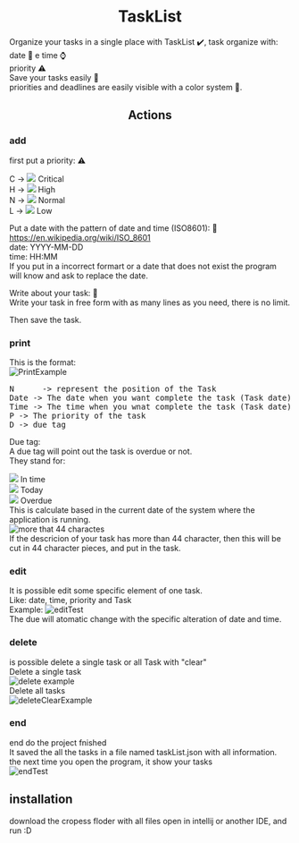 <h1 align="center"> TaskList </h1>
Organize your tasks in a single place with TaskList ✔️, task organize with: <br>
date 📆 e time ⌚<br>
priority ⚠️<br>
Save your tasks easily 📝<br>
priorities and deadlines are easily visible with a color system 🌈.<br>
<h2 align="center"> Actions </h2>

### add
first put a priority: ⚠️<br>

C -> ![](https://placehold.co/15x15/ff4050/ff4050.png) Critical<br> 
H -> ![](https://placehold.co/20X20/e5bf00/e5bf00.png) High <br> 
N -> ![](https://placehold.co/20X20/4fc414/4fc414.png) Normal<br> 
L -> ![](https://placehold.co/20X20/1fb0ff/1fb0ff.png) Low <br>

Put a date with the pattern of date and time (ISO8601): 📆
https://en.wikipedia.org/wiki/ISO_8601 <br>
date: YYYY-MM-DD <br>
time: HH:MM <br>
If you put in a incorrect formart or a date that does not exist the program will know and ask to replace the date.

Write about your task: 📝 <br>
Write your task in free form with as many lines as you need, there is no limit.<br>

Then save the task.
### print
This is the format:<br>
![PrintExample](https://user-images.githubusercontent.com/124019555/232579791-d77e03cf-ce4d-4152-ae28-96c679ed3e27.png)<br>
<pre>
N      -> represent the position of the Task 
Date -> The date when you want complete the task (Task date)
Time -> The time when you wnat complete the task (Task date)
P -> The priority of the task
D -> due tag
</pre>
Due tag: <br>
A due tag will point out the task is overdue or not. <br>
They stand for: <br>

![](https://placehold.co/20X20/4fc414/4fc414.png) In time<br>
 ![](https://placehold.co/20X20/e5bf00/e5bf00.png) Today<br>
![](https://placehold.co/15x15/ff4050/ff4050.png) Overdue<br>
This is calculate based in the current date of the system where the application is running. <br>
![more that 44 charactes](https://user-images.githubusercontent.com/124019555/232580377-b9df232f-9ebf-47d2-a427-6e1141053e17.png)<br>
If the descricion of your task has more than 44 character, then this will be cut in 44 character pieces, and put in the task.

### edit
It is possible edit some specific element of one task.<br>
Like:  date, time, priority and Task<br>
Example: ![editTest](https://user-images.githubusercontent.com/124019555/232594812-a5352955-d096-462c-9fb7-8980ee1c0f0c.png)<br>
The due will atomatic change with the specific alteration of date and time.

### delete
is possible delete a single task or all Task with "clear"<br>
Delete a single task <br>
![delete example](https://user-images.githubusercontent.com/124019555/232595557-c40a6852-0f22-43cd-a1da-70a7bcdcb8b1.png)<br>
Delete all tasks <br>
![deleteClearExample](https://user-images.githubusercontent.com/124019555/232596022-587b2d48-34ce-4e9c-8565-eda02f3ca07a.png)<br>
### end
end do the project fnished<br>
It saved the all the tasks in a file named taskList.json with all information.<br>
the next time you open the program, it show your tasks<br>
![endTest](https://user-images.githubusercontent.com/124019555/232599580-aa436816-d16a-4ba5-920d-98a896d90418.gif)<br>

## installation
download the cropess floder with all files open in intellij or another IDE, and run :D

